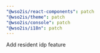 ```yaml
---
"@wso2is/react-components": patch
"@wso2is/theme": patch
"@wso2is/console": patch
"@wso2is/i18n": patch
---
```


Add resident idp feature
